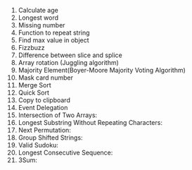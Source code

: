1.  Calculate age
2.  Longest word
3.  Missing number
4.  Function to repeat string
5.  Find max value in object
6.  Fizzbuzz
7.  Difference between slice and splice
8.  Array rotation (Juggling algorithm)
9.  Majority Element(Boyer-Moore Majority Voting Algorithm)
10. Mask card number
11. Merge Sort
12. Quick Sort
13. Copy to clipboard
14. Event Delegation
15. Intersection of Two Arrays:
16. Longest Substring Without Repeating Characters:
17. Next Permutation:
18. Group Shifted Strings:
19. Valid Sudoku:
20. Longest Consecutive Sequence:
21. 3Sum:


